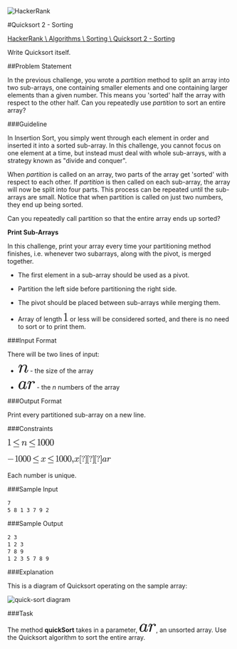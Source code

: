 ![HackerRank]

#Quicksort 2 - Sorting

[HackerRank \ Algorithms \ Sorting \ Quicksort 2 - Sorting](https://www.hackerrank.com/challenges/quicksort2)

Write Quicksort itself.

##Problem Statement

In the previous challenge, you wrote a _partition_ method to split an array into two sub-arrays, one containing smaller elements and one containing larger elements than a given number. This means you 'sorted' half the array with respect to the other half. Can you repeatedly use _partition_ to sort an entire array?

###Guideline

In Insertion Sort, you simply went through each element in order and inserted it into a sorted sub-array. In this challenge, you cannot focus on one element at a time, but instead must deal with whole sub-arrays, with a strategy known as "divide and conquer".

When _partition_ is called on an array, two parts of the array get 'sorted' with respect to each other. If _partition_ is then called on each sub-array, the array will now be split into four parts. This process can be repeated until the sub-arrays are small. Notice that when  partition is called on just two numbers, they end up being sorted.

Can you repeatedly call partition so that the entire array ends up sorted?

**Print Sub-Arrays**

In this challenge, print your array every time your partitioning method finishes, i.e. whenever two subarrays, along with the pivot, is merged together.

- The first element in a sub-array should be used as a pivot.

- Partition the left side before partitioning the right side.

- The pivot should be placed between sub-arrays while merging them.

- Array of length ![$1$] or less will be considered sorted, and there is no need to sort or to print them.

###Input Format

There will be two lines of input:

 - ![$n$] - the size of the array

 - ![$ar$] - the *n* numbers of the array

###Output Format

Print every partitioned sub-array on a new line.

###Constraints

![$1 le n le 1000$]

![$-1000 le x le 1000, x ∈ ar$]

Each number is unique.

###Sample Input

    7
    5 8 1 3 7 9 2

###Sample Output

    2 3
    1 2 3
    7 8 9
    1 2 3 5 7 8 9

###Explanation

This is a diagram of Quicksort operating on the sample array:

![quick-sort diagram](https://s3.amazonaws.com/hr-challenge-images/quick-sort/QuickSort.png)

###Task

The method **quickSort** takes in a parameter, ![$ar$], an unsorted array. Use the Quicksort algorithm to sort the entire array.

[HackerRank]:https://www.hackerrank.com/assets/brand/typemark_60x200.png
[$1$]:../../../assets/034d0a6be0424bffe9a6e7ac9236c0f5.png
[$n$]:../../../assets/55a049b8f161ae7cfeb0197d75aff967.png
[$-1000 le x le 1000, x ∈ ar$]:../../../assets/0d33838ff42e329b55d13b0ebf003509.png
[$1 le n le 1000$]:../../../assets/a04ba05c8e489afc6d2bc03b751ad7ac.png
[$ar$]:../../../assets/9978ba2b8a2eb701a65496a8045523e2.png